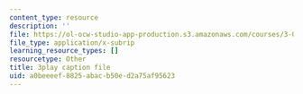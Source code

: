 ```yaml
---
content_type: resource
description: ''
file: https://ol-ocw-studio-app-production.s3.amazonaws.com/courses/3-091sc-introduction-to-solid-state-chemistry-fall-2010/a0beeeef8825abacb50ed2a75af95623_xEm2h8yiADY.srt
file_type: application/x-subrip
learning_resource_types: []
resourcetype: Other
title: 3play caption file
uid: a0beeeef-8825-abac-b50e-d2a75af95623
---
```

